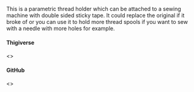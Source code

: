 This is a parametric thread holder which can be attached to a sewing machine
with double sided sticky tape. It could replace the original if it broke of or
you can use it to hold more thread spools if you want to sew with a needle
with more holes for example.

#### Thigiverse

<>

#### GitHub

<>